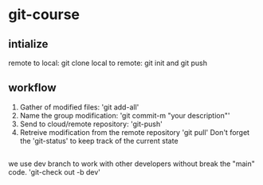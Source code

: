 # git-course
## intialize
remote to local: git clone
local to remote: git init and git push

## workflow
1. Gather of modified files: 'git add-all'
2. Name the group modification: 'git commit-m "your description"'
3. Send to cloud/remote repository: 'git-push'
4. Retreive modification from the remote repository 'git pull'
Don't forget the 'git-status' to keep track of the  current state

##

we use dev branch to work with other developers without break the "main" code.
'git-check out -b dev'